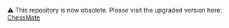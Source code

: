 ⚠️ This repository is now obsolete. Please visit the upgraded version here: [ChessMate](https://github.com/sagnikMajumder89/ChessMate)
